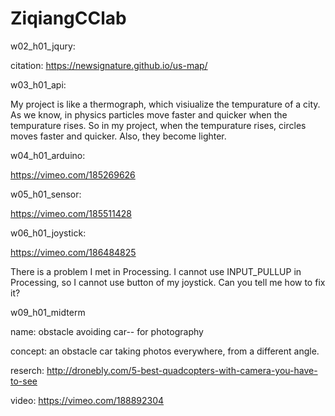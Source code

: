 # ZiqiangCClab


w02_h01_jqury: 

citation: https://newsignature.github.io/us-map/

w03_h01_api:

My project is like a thermograph, which visiualize the tempurature of a city. As we know, in physics particles move faster and quicker when the tempurature rises. So in my project, when the tempurature rises, circles moves faster and quicker. Also, they become lighter.

w04_h01_arduino: 

https://vimeo.com/185269626

w05_h01_sensor:

https://vimeo.com/185511428

w06_h01_joystick:

https://vimeo.com/186484825

There is a problem I met in Processing. I cannot use INPUT_PULLUP in Processing, so I cannot use button of my joystick. Can you tell me how to fix it?

w09_h01_midterm

name: obstacle avoiding car-- for photography

concept: an obstacle car taking photos everywhere, from a different angle. 

reserch: http://dronebly.com/5-best-quadcopters-with-camera-you-have-to-see

video: https://vimeo.com/188892304
